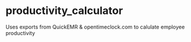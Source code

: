 # productivity_calculator
Uses exports from QuickEMR &amp; opentimeclock.com to calulate employee productivity
